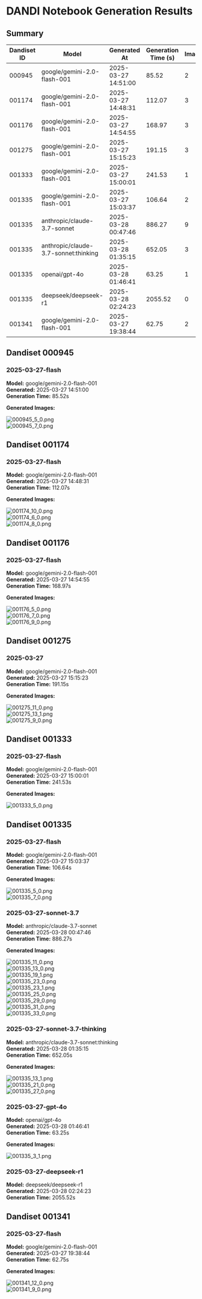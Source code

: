 # DANDI Notebook Generation Results

## Summary

| Dandiset ID | Model | Generated At | Generation Time (s) | Images | Notebook |
|-------------|-------|--------------|-------------------|---------|----------|
| 000945 | google/gemini-2.0-flash-001 | 2025-03-27 14:51:00 | 85.52 | 2 | [000945.ipynb](dandisets/000945/2025-03-27-flash/000945.ipynb) |
| 001174 | google/gemini-2.0-flash-001 | 2025-03-27 14:48:31 | 112.07 | 3 | [001174.ipynb](dandisets/001174/2025-03-27-flash/001174.ipynb) |
| 001176 | google/gemini-2.0-flash-001 | 2025-03-27 14:54:55 | 168.97 | 3 | [001176.ipynb](dandisets/001176/2025-03-27-flash/001176.ipynb) |
| 001275 | google/gemini-2.0-flash-001 | 2025-03-27 15:15:23 | 191.15 | 3 | [001275.ipynb](dandisets/001275/2025-03-27/001275.ipynb) |
| 001333 | google/gemini-2.0-flash-001 | 2025-03-27 15:00:01 | 241.53 | 1 | [001333.ipynb](dandisets/001333/2025-03-27-flash/001333.ipynb) |
| 001335 | google/gemini-2.0-flash-001 | 2025-03-27 15:03:37 | 106.64 | 2 | [001335.ipynb](dandisets/001335/2025-03-27-flash/001335.ipynb) |
| 001335 | anthropic/claude-3.7-sonnet | 2025-03-28 00:47:46 | 886.27 | 9 | [001335.ipynb](dandisets/001335/2025-03-27-sonnet-3.7/001335.ipynb) |
| 001335 | anthropic/claude-3.7-sonnet:thinking | 2025-03-28 01:35:15 | 652.05 | 3 | [001335.ipynb](dandisets/001335/2025-03-27-sonnet-3.7-thinking/001335.ipynb) |
| 001335 | openai/gpt-4o | 2025-03-28 01:46:41 | 63.25 | 1 | [001335.ipynb](dandisets/001335/2025-03-27-gpt-4o/001335.ipynb) |
| 001335 | deepseek/deepseek-r1 | 2025-03-28 02:24:23 | 2055.52 | 0 | [001335.ipynb](dandisets/001335/2025-03-27-deepseek-r1/001335.ipynb) |
| 001341 | google/gemini-2.0-flash-001 | 2025-03-27 19:38:44 | 62.75 | 2 | [001341.ipynb](dandisets/001341/2025-03-27-flash/001341.ipynb) |

## Dandiset 000945

### 2025-03-27-flash

**Model:** google/gemini-2.0-flash-001  
**Generated:** 2025-03-27 14:51:00  
**Generation Time:** 85.52s  

**Generated Images:**

![000945_5_0.png](dandisets/000945/2025-03-27-flash/000945_files/000945_5_0.png)  
![000945_7_0.png](dandisets/000945/2025-03-27-flash/000945_files/000945_7_0.png)  


## Dandiset 001174

### 2025-03-27-flash

**Model:** google/gemini-2.0-flash-001  
**Generated:** 2025-03-27 14:48:31  
**Generation Time:** 112.07s  

**Generated Images:**

![001174_10_0.png](dandisets/001174/2025-03-27-flash/001174_files/001174_10_0.png)  
![001174_6_0.png](dandisets/001174/2025-03-27-flash/001174_files/001174_6_0.png)  
![001174_8_0.png](dandisets/001174/2025-03-27-flash/001174_files/001174_8_0.png)  


## Dandiset 001176

### 2025-03-27-flash

**Model:** google/gemini-2.0-flash-001  
**Generated:** 2025-03-27 14:54:55  
**Generation Time:** 168.97s  

**Generated Images:**

![001176_5_0.png](dandisets/001176/2025-03-27-flash/001176_files/001176_5_0.png)  
![001176_7_0.png](dandisets/001176/2025-03-27-flash/001176_files/001176_7_0.png)  
![001176_9_0.png](dandisets/001176/2025-03-27-flash/001176_files/001176_9_0.png)  


## Dandiset 001275

### 2025-03-27

**Model:** google/gemini-2.0-flash-001  
**Generated:** 2025-03-27 15:15:23  
**Generation Time:** 191.15s  

**Generated Images:**

![001275_11_0.png](dandisets/001275/2025-03-27/001275_files/001275_11_0.png)  
![001275_13_1.png](dandisets/001275/2025-03-27/001275_files/001275_13_1.png)  
![001275_9_0.png](dandisets/001275/2025-03-27/001275_files/001275_9_0.png)  


## Dandiset 001333

### 2025-03-27-flash

**Model:** google/gemini-2.0-flash-001  
**Generated:** 2025-03-27 15:00:01  
**Generation Time:** 241.53s  

**Generated Images:**

![001333_5_0.png](dandisets/001333/2025-03-27-flash/001333_files/001333_5_0.png)  


## Dandiset 001335

### 2025-03-27-flash

**Model:** google/gemini-2.0-flash-001  
**Generated:** 2025-03-27 15:03:37  
**Generation Time:** 106.64s  

**Generated Images:**

![001335_5_0.png](dandisets/001335/2025-03-27-flash/001335_files/001335_5_0.png)  
![001335_7_0.png](dandisets/001335/2025-03-27-flash/001335_files/001335_7_0.png)  

### 2025-03-27-sonnet-3.7

**Model:** anthropic/claude-3.7-sonnet  
**Generated:** 2025-03-28 00:47:46  
**Generation Time:** 886.27s  

**Generated Images:**

![001335_11_0.png](dandisets/001335/2025-03-27-sonnet-3.7/001335_files/001335_11_0.png)  
![001335_13_0.png](dandisets/001335/2025-03-27-sonnet-3.7/001335_files/001335_13_0.png)  
![001335_19_1.png](dandisets/001335/2025-03-27-sonnet-3.7/001335_files/001335_19_1.png)  
![001335_23_0.png](dandisets/001335/2025-03-27-sonnet-3.7/001335_files/001335_23_0.png)  
![001335_23_1.png](dandisets/001335/2025-03-27-sonnet-3.7/001335_files/001335_23_1.png)  
![001335_25_0.png](dandisets/001335/2025-03-27-sonnet-3.7/001335_files/001335_25_0.png)  
![001335_29_0.png](dandisets/001335/2025-03-27-sonnet-3.7/001335_files/001335_29_0.png)  
![001335_31_0.png](dandisets/001335/2025-03-27-sonnet-3.7/001335_files/001335_31_0.png)  
![001335_33_0.png](dandisets/001335/2025-03-27-sonnet-3.7/001335_files/001335_33_0.png)  

### 2025-03-27-sonnet-3.7-thinking

**Model:** anthropic/claude-3.7-sonnet:thinking  
**Generated:** 2025-03-28 01:35:15  
**Generation Time:** 652.05s  

**Generated Images:**

![001335_13_1.png](dandisets/001335/2025-03-27-sonnet-3.7-thinking/001335_files/001335_13_1.png)  
![001335_21_0.png](dandisets/001335/2025-03-27-sonnet-3.7-thinking/001335_files/001335_21_0.png)  
![001335_27_0.png](dandisets/001335/2025-03-27-sonnet-3.7-thinking/001335_files/001335_27_0.png)  

### 2025-03-27-gpt-4o

**Model:** openai/gpt-4o  
**Generated:** 2025-03-28 01:46:41  
**Generation Time:** 63.25s  

**Generated Images:**

![001335_3_1.png](dandisets/001335/2025-03-27-gpt-4o/001335_files/001335_3_1.png)  

### 2025-03-27-deepseek-r1

**Model:** deepseek/deepseek-r1  
**Generated:** 2025-03-28 02:24:23  
**Generation Time:** 2055.52s  


## Dandiset 001341

### 2025-03-27-flash

**Model:** google/gemini-2.0-flash-001  
**Generated:** 2025-03-27 19:38:44  
**Generation Time:** 62.75s  

**Generated Images:**

![001341_12_0.png](dandisets/001341/2025-03-27-flash/001341_files/001341_12_0.png)  
![001341_9_0.png](dandisets/001341/2025-03-27-flash/001341_files/001341_9_0.png)  

